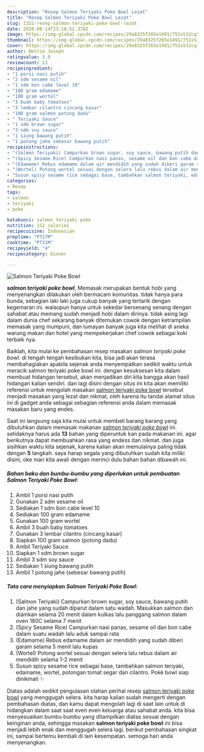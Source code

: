 ```yaml
---
description: "Resep Salmon Teriyaki Poke Bowl Lezat"
title: "Resep Salmon Teriyaki Poke Bowl Lezat"
slug: 1332-resep-salmon-teriyaki-poke-bowl-lezat
date: 2020-08-14T23:18:52.378Z
image: https://img-global.cpcdn.com/recipes/29a8325f265e1491/751x532cq70/salmon-teriyaki-poke-bowl-foto-resep-utama.jpg
thumbnail: https://img-global.cpcdn.com/recipes/29a8325f265e1491/751x532cq70/salmon-teriyaki-poke-bowl-foto-resep-utama.jpg
cover: https://img-global.cpcdn.com/recipes/29a8325f265e1491/751x532cq70/salmon-teriyaki-poke-bowl-foto-resep-utama.jpg
author: Nettie Joseph
ratingvalue: 3.9
reviewcount: 13
recipeingredient:
- "1 porsi nasi putih"
- "2 sdm sesame oil"
- "1 sdm bon cabe level 10"
- "100 gram edamame"
- "100 gram wortel"
- "3 buah baby tomatoes"
- "3 lembar cilantro cincang kasar"
- "100 gram salmon potong dadu"
- " Teriyaki Sauce"
- "1 sdm brown sugar"
- "3 sdm soy sauce"
- "1 siung bawang putih"
- "1 potong jahe sebesar bawang putih"
recipeinstructions:
- "(Salmon Teriyaki) Campurkan brown sugar, soy sauce, bawang putih dan jahe yang sudah diparut dalam satu wadah. Masukkan salmon dan diamkan selama 20 menit dalam kulkas lalu panggang salmon dalam oven 180C selama 7 menit"
- "(Spicy Sesame Rice) Campurkan nasi panas, sesame oil dan bon cabe dalam suatu wadah lalu aduk sampai rata"
- "(Edamame) Rebus edamame dalam air mendidih yang sudah diberi garam selama 5 menit lalu kupas"
- "(Wortel) Potong wortel sesuai dengan selera lalu rebus dalam air mendidih selama 1-2 menit"
- "Susun spicy sesame rice sebagai base, tambahkan salmon teriyaki, edamame, wortel, potongan tomat segar dan cilantro. Pokè bowl siap dinikmati ✨"
categories:
- Resep
tags:
- salmon
- teriyaki
- poke

katakunci: salmon teriyaki poke 
nutrition: 152 calories
recipecuisine: Indonesian
preptime: "PT27M"
cooktime: "PT31M"
recipeyield: "4"
recipecategory: Dinner

---
```



![Salmon Teriyaki Poke Bowl](https://img-global.cpcdn.com/recipes/29a8325f265e1491/751x532cq70/salmon-teriyaki-poke-bowl-foto-resep-utama.jpg)

<b><i>salmon teriyaki poke bowl</i></b>, Memasak merupakan bentuk hobi yang menyenangkan dilakukan oleh bermacam komunitas. tidak hanya para bunda, sebagian laki laki juga cukup banyak yang tertarik dengan kegemaran ini. walaupun hanya untuk sekedar bersenang senang dengan sahabat atau memang sudah menjadi hobi dalam dirinya. tidak asing lagi dalam dunia chef sekarang banyak ditemukan cowok dengan ketrampilan memasak yang mumpuni, dan lumayan banyak juga kita melihat di aneka warung makan dan hotel yang mempekerjakan chef cowok sebagai koki terbaik nya.

Baiklah, kita mulai ke pembahasan resep masakan <i>salmon teriyaki poke bowl</i>. di tengah tengah kesibukan kita, bisa jadi akan terasa membahagiakan apabila sejenak anda menyempatkan sedikit waktu untuk meracik salmon teriyaki poke bowl ini. dengan kesuksesan kita dalam membuat hidangan tersebut, akan menjadikan diri kita bangga akan hasil hidangan kalian sendiri. dan lagi disini dengan situs ini kita akan memiliki referensi untuk mengolah masakan <u>salmon teriyaki poke bowl</u> tersebut menjadi masakan yang lezat dan nikmat, oleh karena itu tandai alamat situs ini di gadget anda sebagai sebagian referensi anda dalam memasak masakan baru yang endes.




Saat ini langsung saja kita mulai untuk membeli barang barang yang dibutuhkan dalam memasak makanan <u><i>salmon teriyaki poke bowl</i></u> ini. setidaknya harus ada <b>13</b> bahan yang diperuntuk kan pada makanan ini. agar berikutnya dapat membuahkan rasa yang endess dan nikmat. dan juga sisihkan waktu kita sejenak, karena kalian akan memulainya paling tidak dengan <b>5</b> langkah. saya harap segala yang dibutuhkan sudah kita miliki disini, oke mari kita awali dengan merinci dulu bahan bahan dibawah ini.

<!--inarticleads1-->

##### Bahan baku dan bumbu-bumbu yang diperlukan untuk pembuatan Salmon Teriyaki Poke Bowl:

1. Ambil 1 porsi nasi putih
1. Gunakan 2 sdm sesame oil
1. Sediakan 1 sdm bon cabe level 10
1. Sediakan 100 gram edamame
1. Gunakan 100 gram wortel
1. Ambil 3 buah baby tomatoes
1. Gunakan 3 lembar cilantro (cincang kasar)
1. Siapkan 100 gram salmon (potong dadu)
1. Ambil  Teriyaki Sauce
1. Siapkan 1 sdm brown sugar
1. Ambil 3 sdm soy sauce
1. Sediakan 1 siung bawang putih
1. Ambil 1 potong jahe (sebesar bawang putih)




<!--inarticleads2-->

##### Tata cara menyiapkan Salmon Teriyaki Poke Bowl:

1. (Salmon Teriyaki) Campurkan brown sugar, soy sauce, bawang putih dan jahe yang sudah diparut dalam satu wadah. Masukkan salmon dan diamkan selama 20 menit dalam kulkas lalu panggang salmon dalam oven 180C selama 7 menit
1. (Spicy Sesame Rice) Campurkan nasi panas, sesame oil dan bon cabe dalam suatu wadah lalu aduk sampai rata
1. (Edamame) Rebus edamame dalam air mendidih yang sudah diberi garam selama 5 menit lalu kupas
1. (Wortel) Potong wortel sesuai dengan selera lalu rebus dalam air mendidih selama 1-2 menit
1. Susun spicy sesame rice sebagai base, tambahkan salmon teriyaki, edamame, wortel, potongan tomat segar dan cilantro. Pokè bowl siap dinikmati ✨




Diatas adalah sedikit pengulasan olahan perihal resep <u>salmon teriyaki poke bowl</u> yang menggugah selera. kita harap kalian sudah mengerti dengan pembahasan diatas, dan kamu dapat mengolah lagi di saat lain untuk di hidangkan dalam saat saat even even keluarga atau sahabat anda. kita bisa menyesuaikan bumbu bumbu yang ditampilkan diatas sesuai dengan keinginan anda, sehingga masakan <b>salmon teriyaki poke bowl</b> ini bisa menjadi lebih enak dan menggugah selera lagi. berikut pembahasan singkat ini, sampai bertemu kembali di lain kesempatan. semoga hari anda menyenangkan.
